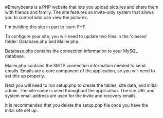 #Emerybeans is a PHP website that lets you upload pictures and share them with friends and family. The site features an invite-only system that allows you to control who can view the pictures.

I'm building this site in part to learn PHP.

To configure your site, you will need to update two files in the 'classes' folder: Database.php and Mailer.php. 

Database.php contains the connection information to your MySQL database. 

Mailer.php contains the SMTP connection information needed to send emails. Emails are a core component of the application, so you will need to set this up properly.

Next you will need to run setup.php to create the tables, site data, and initial admin. The site name is used throughout the application. The site URL and system email address are used for the invite and recovery emails.

It is recommended that you delete the setup.php file once you have the inital site set up.

